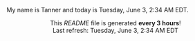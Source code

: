 My name is Tanner and today is Tuesday, June 3, 2:34 AM EDT.

<p align="center">This <i>README</i> file is generated <b>every 3 hours</b>!</br>Last refresh: Tuesday, June 3, 2:34 AM EDT<br /></p>
